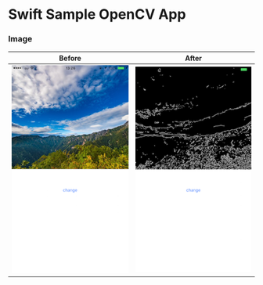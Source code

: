 # Swift Sample OpenCV App

### Image
|Before|After|
|---|---|
|![](https://raw.githubusercontent.com/tailup0/sampleOpenCVApp/master/Assets/before.png)|![](https://raw.githubusercontent.com/tailup0/sampleOpenCVApp/master/Assets/after.png)|
